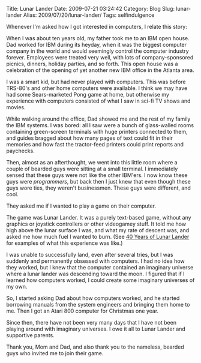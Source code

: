 Title: Lunar Lander
Date: 2009-07-21 03:24:42
Category: Blog
Slug: lunar-lander
Alias: 2009/07/20/lunar-lander/
Tags: selfindulgence


Whenever I'm asked how I got interested in computers, I relate this story:

When I was about ten years old, my father took me to an IBM open house. Dad worked for IBM during its heyday, when it was the biggest computer company in the world and would seemingly control the computer industry forever. Employees were treated very well, with lots of company-sponsored picnics, dinners, holiday parties, and so forth. This open house was a celebration of the opening of yet another new IBM office in the Atlanta area.

I was a smart kid, but had never played with computers. This was before TRS-80's and other home computers were available. I think we may have had some Sears-marketed Pong game at home, but otherwise my experience with computers consisted of what I saw in sci-fi TV shows and movies.

While walking around the office, Dad showed me and the rest of my family the IBM systems. I was bored: all I saw were a bunch of glass-walled rooms containing green-screen terminals with huge printers connected to them, and guides bragged about how many pages of text could fit in their memories and how fast the tractor-feed printers could print reports and paychecks.

Then, almost as an afterthought, we went into this little room where a couple of bearded guys were sitting at a small terminal. I immediately sensed that these guys were not like the other IBM'ers. I now know these guys were _programmers_, but back then I just knew that even though these guys wore ties, they weren't businessmen.  These guys were different, and cool.

They asked me if I wanted to play a game on their computer.

The game was Lunar Lander.  It was a purely text-based game, without any graphics or joystick controllers or other videogamey stuff.  It told me how high above the lunar surface I was, and what my rate of descent was, and asked me how much fuel I wanted to burn.  (See [40 Years of Lunar Lander](http://technologizer.com/2009/07/19/lunar-lander/) for examples of what this experience was like.)

I was unable to successfully land, even after several tries, but I was suddenly and permanently obsessed with computers.  I had no idea how they worked, but I knew that the computer contained an imaginary universe where a lunar lander was descending toward the moon. I figured that if I learned how computers worked, I could create some imaginary universes of my own.

So, I started asking Dad about how computers worked, and he started borrowing manuals from the system engineers and bringing them home to me.  Then I got an Atari 800 computer for Christmas one year.

Since then, there have not been very many days that I have not been playing around with imaginary universes.  I owe it all to Lunar Lander and supportive parents.

Thank you, Mom and Dad, and also thank you to the nameless, bearded guys who invited me to join their game.

